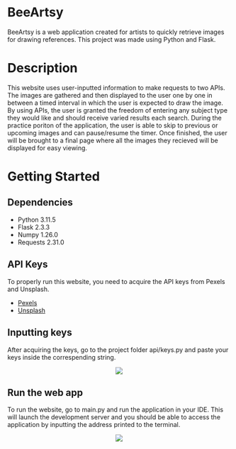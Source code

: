 # BeeArtsy
BeeArtsy is a web application created for artists to quickly retrieve images for drawing references. This project was made using Python and Flask. 

# Description
This website uses user-inputted information to make requests to two APIs. The images are gathered and then displayed to the user one by one in between a timed interval in which the user is expected to draw the image. By using APIs, the user is granted the freedom 
of entering any subject type they would like and should receive varied results each search. During the practice poriton of the application, the user is able to skip to previous or upcoming images and can pause/resume the timer. Once finished, the user will 
be brought to a final page where all the images they recieved will be displayed for easy viewing. 

# Getting Started 
## Dependencies 
* Python 3.11.5
* Flask 2.3.3
* Numpy 1.26.0
* Requests 2.31.0

## API Keys 
To properly run this website, you need to acquire the API keys from Pexels and Unsplash. 
* [Pexels](https://www.pexels.com/api/)
* [Unsplash](https://unsplash.com/documentation#creating-a-developer-account)

## Inputting keys 
After acquiring the keys, go to the project folder api/keys.py and paste your keys inside the correspending string. 
<p align="center">
  <img src="https://github.com/Cpoly02/BeeArtsy/assets/90474907/48daa601-1da9-46c7-955e-d28a00ff3fcb"/>
</p>

## Run the web app 
To run the website, go to main.py and run the application in your IDE. This will launch the development server and you should be able to access the application by inputting the address printed to the terminal. 
<p align="center">
  <img src="https://github.com/Cpoly02/BeeArtsy/assets/90474907/daaa5a64-8f1b-424d-b59a-adc5e393b170"/>
</p>

